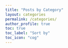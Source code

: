 ```yaml
---
title: "Posts by Category"
layout: categories
permalink: /categories/
author_profile: true
toc: true
toc_label: "Sort by"
toc_icon: "cog"
---
```

